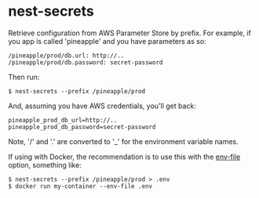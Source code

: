 # nest-secrets

Retrieve configuration from AWS Parameter Store by prefix. For example, if you
app is called 'pineapple' and you have parameters as so:

    /pineapple/prod/db.url: http://..
    /pineapple/prod/db.password: secret-password

Then run:

    $ nest-secrets --prefix /pineapple/prod

And, assuming you have AWS credentials, you'll get back:

    pineapple_prod_db_url=http://..
    pineapple_prod_db_password=secret-password

Note, '/' and '.' are converted to '\_' for the environment variable names.

If using with Docker, the recommendation is to use this with the
[env-file](https://docs.docker.com/compose/env-file/) option, something like:

    $ nest-secrets --prefix /pineapple/prod > .env
    $ docker run my-container --env-file .env

